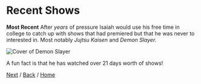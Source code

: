 # Recent Shows

**Most Recent**
After *years* of pressure Isaiah would use his free time in college to catch up with shows that had premiered but that he was never to interested in. Most notably *Jujtsu Kaisen* and *Demon Slayer.*


![Cover of Demon Slayer](https://starzplay-img-prod-ssl.akamaized.net/474w/aniplex/DEMONSLAYERY2019S01E001JA/DEMONSLAYERY2019S01E001JA-474x677-PST.jpg)


A fun fact is that he has watched over 21 days worth of shows!


[Next](games.md) / [Back](hobbies.md) / [Home](README.md)

